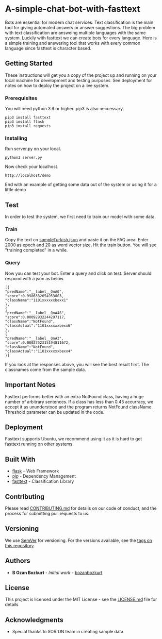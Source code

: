 # A-simple-chat-bot-with-fasttext

Bots are essential for modern chat services. Text classification is the main tool for giving automated answers or answer suggestions. The big problem with text classification are answeing multiple languages with the same system. Luckily with fasttext we can create bots for every language. Here is a simple training and answering tool that works with every common language since fasttext is character based.

## Getting Started

These instructions will get you a copy of the project up and running on your local machine for development and testing purposes. See deployment for notes on how to deploy the project on a live system.

### Prerequisites

You will need python 3.6 or higher. pip3 is also neccessary.

```
pip3 install fasttext
pip3 install flask
pip3 install requests
```

### Installing

Run server.py on your local. 

```
python3 server.py
```

Now check your localhost.

```
http://localhost/demo
```

End with an example of getting some data out of the system or using it for a little demo

## Test

In order to test the system, we first need to train our model with some data. 

### Train

Copy the text on [sampleTurkish.json](sampleTurkish.md) and paste it on the FAQ area. 
Enter 2000 as epoch and 20 as word vector size. 
Hit the train button. 
You will see "training completed" in a while. 

### Query

Now you can test your bot. 
Enter a query and click on test. 
Server should respond with a json as below. 

```
[{
"predName":"__label__QnA0",
"score":0.9986332654953003,
"className":"1101xxxxxxbexx1"
},
{
"predName":"__label__QnA46",
"score":0.00092932244297117,
"className":"NotFound",
"classActual":"1101xxxxxxbexx6"
},
{
"predName":"__label__QnA3",
"score":0.0002752315194811672,
"className":"NotFound",
"classActual":"1101xxxxxxbexx4"
}]
```

If you look at the responses above, you will see the best result first. The classnames come from the sample data. 

## Important Notes

Fasttext performs better with an extra NotFound class, having a huge number of arbitrary sentences. 
If a class has less than 0.45 accurracy, we  accept it as ununderstood and the program returns NotFound className. 
Threshold parameter can be updated in the code. 

## Deployment

Fasttext supports Ubuntu, we recommend using it as it is hard to get fasttext running on other systems. 

## Built With

* [flask](https://flask.palletsprojects.com/en/1.1.x/) - Web Framework
* [pip](https://pypi.org/project/pip/) - Dependency Management
* [fasttext](https://fasttext.cc/) - Classification Library

## Contributing

Please read [CONTRIBUTING.md](https://gist.github.com/PurpleBooth/b24679402957c63ec426) for details on our code of conduct, and the process for submitting pull requests to us.

## Versioning

We use [SemVer](http://semver.org/) for versioning. For the versions available, see the [tags on this repository](https://github.com/your/project/tags). 

## Authors

* **B Ozan Bozkurt** - *Initial work* - [bozanbozkurt](https://github.com/bozanbozkurt)

## License

This project is licensed under the MIT License - see the [LICENSE.md](LICENSE.md) file for details

## Acknowledgments

* Special thanks to SOR'UN team in creating sample data. 